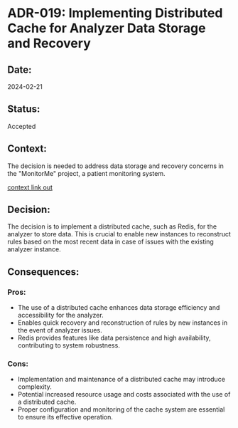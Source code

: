 # ADR-019: Implementing Distributed Cache for Analyzer Data Storage and Recovery

## Date:
2024-02-21

## Status:
Accepted

## Context:
The decision is needed to address data storage and recovery concerns in the "MonitorMe" project, a patient monitoring system.

[context link out](/C4/C2-containers.md#vital-sign-analyzer)

## Decision:
The decision is to implement a distributed cache, such as Redis, for the analyzer to store data. This is crucial to enable new instances to reconstruct rules based on the most recent data in case of issues with the existing analyzer instance.

## Consequences:
### Pros:
- The use of a distributed cache enhances data storage efficiency and accessibility for the analyzer.
- Enables quick recovery and reconstruction of rules by new instances in the event of analyzer issues.
- Redis provides features like data persistence and high availability, contributing to system robustness.

### Cons:
- Implementation and maintenance of a distributed cache may introduce complexity.
- Potential increased resource usage and costs associated with the use of a distributed cache.
- Proper configuration and monitoring of the cache system are essential to ensure its effective operation.
